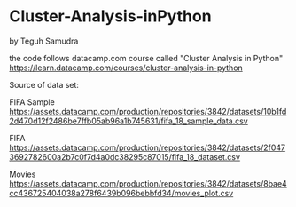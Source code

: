# Cluster-Analysis-inPython
by Teguh Samudra

the code follows datacamp.com course called "Cluster Analysis in Python"
https://learn.datacamp.com/courses/cluster-analysis-in-python

Source of data set: 

FIFA Sample
https://assets.datacamp.com/production/repositories/3842/datasets/10b1fd2d470d12f2486be7ffb05ab96a1b745631/fifa_18_sample_data.csv

FIFA
https://assets.datacamp.com/production/repositories/3842/datasets/2f0473692782600a2b7c0f7d4a0dc38295c87015/fifa_18_dataset.csv

Movies
https://assets.datacamp.com/production/repositories/3842/datasets/8bae4cc436725404038a278f6439b096bebbfd34/movies_plot.csv